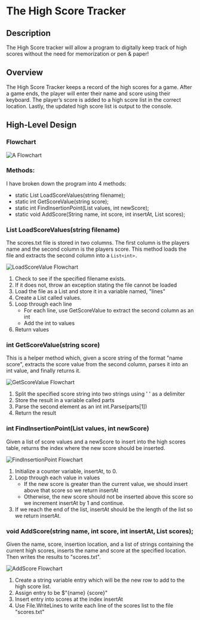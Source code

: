 # The High Score Tracker

## Description
The High Score tracker will allow a program to digitally keep track of high scores without the need for memorization or pen & paper!

## Overview
The High Score Tracker keeps a record of the high scores for a game. After a game ends, the player will enter their name and score using their keyboard. The player’s score is added to a high score list in the correct location. Lastly, the updated high score list is output to the console. 

## High-Level Design
### Flowchart

![A Flowchart](flowcharts/Flowchart.png)

### Methods:
I have broken down the program into 4 methods:
- static List<int> LoadScoreValues(string filename);
- static int GetScoreValue(string score);
- static int FindInsertionPoint(List<int> values, int newScore);
- static void AddScore(String name, int score, int insertAt, List<String> scores);

### List LoadScoreValues(string filename)
The scores.txt file is stored in two columns. The first column is the players name and the second column is the players score. This method loads the file and extracts the second column into a ```List<int>.```

![LoadScoreValue Flowchart](flowcharts/loadscorevalues.png)

1. Check to see if the specified filename exists.
2. If it does not, throw an exception stating the file cannot be loaded
3. Load the file as a List and store it in a variable named, "lines"
4. Create a List called values.
5. Loop through each line
   - For each line, use GetScoreValue to extract the second column as an int
   - Add the int to values
6. Return values

### int GetScoreValue(string score)
This is a helper method which, given a score string of the format "name score", extracts the score value from the second column, parses it into an int value, and finally returns it.

![GetScoreValue Flowchart](flowcharts/getscorevalue.png)

1. Split the specified score string into two strings using ' ' as a delimiter
2. Store the result in a variable called parts
3. Parse the second element as an int int.Parse(parts[1])
4. Return the result

### int FindInsertionPoint(List values, int newScore)
Given a list of score values and a newScore to insert into the high scores table, returns the index where the new score should be inserted.

![FindInsertionPoint Flowchart](flowcharts/FindInsertionPoint.png)

1. Initialize a counter variable, insertAt, to 0.
2. Loop through each value in values
   - If the new score is greater than the current value, we should insert above that score so we return insertAt
   - Otherwise, the new score should not be inserted above this score so we increment insertAt by 1 and continue.
3. If we reach the end of the list, insertAt should be the length of the list so we return insertAt.

### void AddScore(string name, int score, int insertAt, List scores);
Given the name, score, insertion location, and a list of strings containing the current high scores, inserts the name and score at the specified location. Then writes the results to "scores.txt".

![AddScore Flowchart](flowcharts/AddScore.png)

1. Create a string variable entry which will be the new row to add to the high score list.
2. Assign entry to be $"{name} {score}"
3. Insert entry into scores at the index insertAt
4. Use File.WriteLines to write each line of the scores list to the file "scores.txt"



